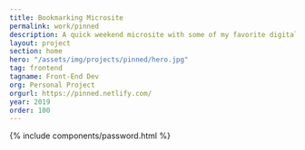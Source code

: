 ```yaml
---
title: Bookmarking Microsite
permalink: work/pinned
description: A quick weekend microsite with some of my favorite digital stuff
layout: project
section: home
hero: "/assets/img/projects/pinned/hero.jpg"
tag: frontend
tagname: Front-End Dev
org: Personal Project
orgurl: https://pinned.netlify.com/
year: 2019
order: 100
---
```


{% include components/password.html %}
